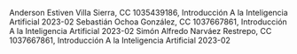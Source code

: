 Anderson Estiven Villa Sierra, CC 1035439186, Introducción A la Inteligencia Artificial 2023-02
Sebastián Ochoa González, CC 1037667861, Introducción A la Inteligencia Artificial 2023-02
Simón Alfredo Narváez Restrepo, CC 1037667861, Introducción A la Inteligencia Artificial 2023-02